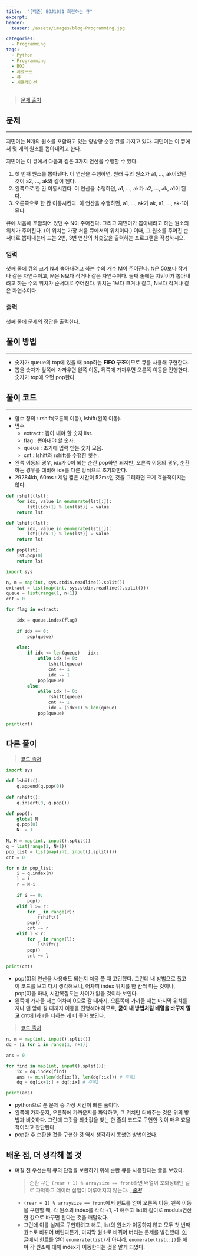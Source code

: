```yaml
---
title:  "[백준] BOJ1021 회전하는 큐"
excerpt:
header:
  teaser: /assets/images/blog-Programming.jpg

categories:
  - Programming
tags:
  - Python
  - Programming
  - BOJ
  - 자료구조
  - 큐
  - 시뮬레이션
---
```


> [문제 출처](https://www.acmicpc.net/problem/1966)



## 문제

---

지민이는 N개의 원소를 포함하고 있는 양방향 순환 큐를 가지고 있다. 지민이는 이 큐에서 몇 개의 원소를 뽑아내려고 한다.

지민이는 이 큐에서 다음과 같은 3가지 연산을 수행할 수 있다.

1. 첫 번째 원소를 뽑아낸다. 이 연산을 수행하면, 원래 큐의 원소가 a1, ..., ak이었던 것이 a2, ..., ak와 같이 된다.
2. 왼쪽으로 한 칸 이동시킨다. 이 연산을 수행하면, a1, ..., ak가 a2, ..., ak, a1이 된다.
3. 오른쪽으로 한 칸 이동시킨다. 이 연산을 수행하면, a1, ..., ak가 ak, a1, ..., ak-1이 된다.

큐에 처음에 포함되어 있던 수 N이 주어진다. 그리고 지민이가 뽑아내려고 하는 원소의 위치가 주어진다. (이 위치는 가장 처음 큐에서의 위치이다.) 이때, 그 원소를 주어진 순서대로 뽑아내는데 드는 2번, 3번 연산의 최솟값을 출력하는 프로그램을 작성하시오.



### 입력

첫째 줄에 큐의 크기 N과 뽑아내려고 하는 수의 개수 M이 주어진다. N은 50보다 작거나 같은 자연수이고, M은 N보다 작거나 같은 자연수이다. 둘째 줄에는 지민이가 뽑아내려고 하는 수의 위치가 순서대로 주어진다. 위치는 1보다 크거나 같고, N보다 작거나 같은 자연수이다.



### 출력

첫째 줄에 문제의 정답을 출력한다.





## 풀이 방법

---

* 숫자가 queue의 top에 있을 때 pop하는 **FIFO 구조**이므로 큐를 사용해 구현한다.
* 뽑을 숫자가 앞쪽에 가까우면 왼쪽 이동, 뒤쪽에 가까우면 오른쪽 이동을 진행한다. 숫자가 top에 오면 pop한다.





## 풀이 코드

---

* 함수 정의 : rshift(오른쪽 이동), lshift(왼쪽 이동).
* 변수
  * extract : 뽑아 내야 할 숫자 list.
  * flag : 뽑아내야 할 숫자.
  * queue : 초기에 입력 받는 숫자 모음.
  * cnt : lshift와 rshift를 수행한 횟수.
* 왼쪽 이동의 경우, idx가 0이 되는 순간 pop하면 되지만, 오른쪽 이동의 경우, 순환하는 경우를 대비해 idx를 다른 방식으로 초기화한다.
* 29284kb, 60ms : 제일 짧은 시간이 52ms인 것을 고려하면 크게 효율적이지는 않다.

```python
def rshift(lst):
    for idx, value in enumerate(lst[:]):
        lst[(idx+1) % len(lst)] = value
    return lst

def lshift(lst):
    for idx, value in enumerate(lst[:]):
        lst[(idx-1) % len(lst)] = value
    return lst

def pop(lst):
    lst.pop(0)
    return lst

import sys

n, m = map(int, sys.stdin.readline().split())
extract = list(map(int, sys.stdin.readline().split()))
queue = list(range(1, n+1))
cnt = 0

for flag in extract:

    idx = queue.index(flag)
    
    if idx == 0:
        pop(queue)
    
    else:
        if idx <= len(queue) - idx:
            while idx != 0:
                lshift(queue)
                cnt += 1
                idx -= 1
            pop(queue)
        else:
            while idx != 0:
                rshift(queue)
                cnt += 1
                idx = (idx+1) % len(queue)
            pop(queue)

print(cnt)
```



## 다른 풀이

> [코드 출처](https://home-body.tistory.com/422)

```python
import sys

def lshift():
    q.append(q.pop(0))
    
def rshift():
    q.insert(0, q.pop())

def pop():
    global N
    q.pop(0)
    N -= 1
    
N, M = map(int, input().split())
q = list(range(1, N+1))
pop_list = list(map(int, input().split()))
cnt = 0

for n in pop_list:
    i = q.index(n)
    l = i
    r = N-i
    
    if i == 0:
        pop()
    elif l >= r:
        for _ in range(r):
            rshift()
        pop()
        cnt += r
    elif l < r:
        for _ in range(l):
            lshift()
        pop()
        cnt += l
        
print(cnt)
```



* pop(0)의 연산을 사용해도 되는지 처음 풀 때 고민했다. 그런데 내 방법으로 풀고 이 코드를 보고 다시 생각해보니, 어차피 index 위치를 한 칸씩 미는 것이나, pop(0)을 하나, 시간복잡도는 차이가 없을 것이라 보인다.
* 왼쪽에 가까울 때는 어차피 0으로 갈 때까지, 오른쪽에 가까울 때는 마지막 위치를 지나 맨 앞에 갈 때까지 이동을 진행해야 하므로, **굳이 내 방법처럼 배열을 바꾸지 말고** cnt에 l과 r을 더하는 게 더 좋아 보인다.



> [코드 출처](https://www.acmicpc.net/source/18232022)

```python
n, m = map(int, input().split())
dq = [i for i in range(1, n+1)]

ans = 0

for find in map(int, input().split()):
    ix = dq.index(find)
    ans += min(len(dq[ix:]), len(dq[:ix])) # 주목1
    dq = dq[ix+1:] + dq[:ix] # 주목2

print(ans)
```



* python으로 푼 문제 중 가장 시간이 빠른 풀이다.
* 왼쪽에 가까운지, 오른쪽에 가까운지를 파악하고, 그 위치만 더해주는 것은 위의 방법과 비슷하다. 그런데 그것을 최솟값을 찾는 한 줄의 코드로 구현한 것이 매우 효율적이라고 판단된다.
* pop한 후 순환한 것을 구현한 것 역시 생각하지 못했던 방법이었다.





## 배운 점, 더 생각해 볼 것

* 며칠 전 우선순위 큐의 단점을 보완하기 위해 순환 큐를 사용한다는 글을 보았다. 

  > 순환 큐는 `(rear + 1) % arraysize == front`라면 배열이 포화상태인 걸로 파악하고 데이터 삽입이 이루어지지 않는다.  *_[출처](https://lktprogrammer.tistory.com/59)*

  * `(rear + 1) % arraysize == front`에서 힌트를 얻어 오른쪽 이동, 왼쪽 이동을 구현할 때, 각 원소의 index를 각각 +1, -1 해주고 list의 길이로 modula연산한 값으로 바꾸면 된다는 것을 깨달았다.
  * 그런데 이를 실제로 구현하려고 해도, list의 원소가 이동하지 않고 모두 첫 번째 원소로 바뀌어 버린다든가, 마지막 원소로 바뀌어 버리는 문제를 발견했다. [이 글](https://stackoverflow.com/questions/29498418/python-shifting-elements-in-a-list-to-the-right-and-shifting-the-element-at-the/29498853)에서 힌트를 얻어 `enumerate(list)`가 아니라, `enumerate(list[:])`를 해야 각 원소에 대해 index가 이동한다는 것을 알게 되었다.



